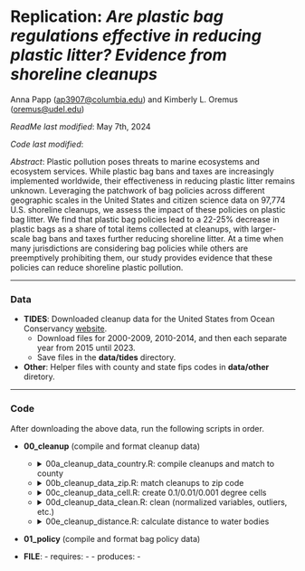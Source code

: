 # Replication: _Are plastic bag regulations effective in reducing plastic litter? Evidence from shoreline cleanups_

Anna Papp ([ap3907@columbia.edu](mailto:ap3907@columbia.edu)) and Kimberly L. Oremus ([oremus@udel.edu](mailto:oremus@udel.edu))

_ReadMe last modified_: May 7th, 2024

_Code last modified_: 

_Abstract_: Plastic pollution poses threats to marine ecosystems and ecosystem services. While plastic bag bans and taxes are increasingly implemented worldwide, their effectiveness in reducing plastic litter remains unknown. Leveraging the patchwork of bag policies across different geographic scales in the United States and citizen science data on 97,774 U.S. shoreline cleanups, we assess the impact of these policies on plastic bag litter. We find that plastic bag policies lead to a 22-25% decrease in plastic bags as a share of total items collected at cleanups, with larger-scale bag bans and taxes further reducing shoreline litter. At a time when many jurisdictions are considering bag policies while others are preemptively prohibiting them, our study provides evidence that these policies can reduce shoreline plastic pollution.
____

### Data 

- __TIDES__: Downloaded cleanup data for the United States from Ocean Conservancy [website](https://www.coastalcleanupdata.org/reports). 
    - Download files for 2000-2009, 2010-2014, and then each separate year from 2015 until 2023.
    - Save files in the __data/tides__ directory.
- __Other__: Helper files with county and state fips codes in __data/other__ diretory.

____
### Code

After downloading the above data, run the following scripts in order. 

- __00_cleanup__ (compile and format cleanup data)
    - <details>
          <summary>00a_cleanup_data_country.R: compile cleanups and match to county</summary>

            - requires: 
                - data/shapefiles/county/cb_2018_us_county_500k.shp (county shapefile)
                - data/other/us-state-ansi-fips.csv 
                - data/other/statefips.csv (state fips codes)
                - data/other/us-county-ansi-fips.csv (county fips codes)
            - produces: 
                - data/processed/00_data_cleanup_county.rda
      </details>
   - <details>
      <summary>00b_cleanup_data_zip.R: match cleanups to zip code </summary>
        
            - requires: 
                - data/processed/00_data_cleanup_country.rda (from previous step)
                - data/shapefiles/tl_2019_us_zcta510/tl_2019_us_zcta510.shp (zip code tabulation area shapefile)
            - produces: 
                - data/processed/00_data_cleanup_county_zip.rda 
        
      </details>
    - <details>
      <summary>00c_cleanup_data_cell.R: create 0.1/0.01/0.001 degree cells </summary>
        
          - requires: 
                - data/processed/00_data_cleanup_county_zip.rda (from previous step)
          - produces: 
                - data/processed/00_data_cleanup_county_zip_cell.rda 
        
      </details>
    - <details>
      <summary>00d_cleanup_data_clean.R: clean (normalized variables, outliers, etc.) </summary>
        
          - requires: 
                - data/processed/00_dat_cleanup_county_zip_cell.rda (from previous step)
          - produces: 
                - data/processed/00_data_cleanup.rda
                - data/processed/00_data_cleanup_locations.csv (for Google Earth Engine distance calculations)
        
      </details>
    - <details>
      <summary>00e_cleanup_distance.R: calculate distance to water bodies </summary>
        
          - requires: 
                - data/other/distanceCoast.csv
                - data/other/distanceRivers.csv
                - data/other/distanceLakes.csv (to replicate, use [GEE script](https://code.earthengine.google.com/04129098eec313af5444f2a417dd8209))
          - produces: 
                - data/processed/00_data_cleanup.rda
                - data/processed/00_data_cleanup_locations.csv (for Google Earth Engine distance calculations)
        
      </details>
- __01_policy__ (compile and format bag policy data)


- __FILE__: 
        - requires: 
            - 
        - produces: 
            - 
            
